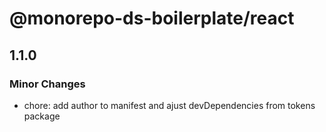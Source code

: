 # @monorepo-ds-boilerplate/react

## 1.1.0

### Minor Changes

- chore: add author to manifest and ajust devDependencies from tokens package
